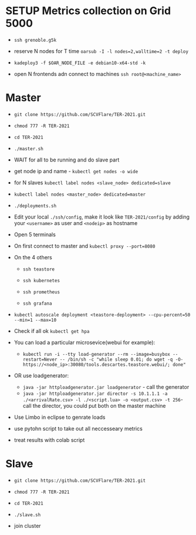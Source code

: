 # SETUP Metrics collection on Grid 5000  

-  `ssh grenoble.g5k`  

-  reserve N nodes for T time `oarsub -I -l nodes=2,walltime=2 -t deploy`

-  `kadeploy3 -f $OAR_NODE_FILE -e debian10-x64-std -k`

-  open N frontends adn connect to machines `ssh root@<machine_name>`


# Master  

-  `git clone https://github.com/SCVFlare/TER-2021.git`

-  `chmod 777 -R TER-2021`

-  `cd TER-2021`

-  `./master.sh`

-  WAIT for all to be running and do slave part

-  get node ip and name - `kubectl get nodes -o wide`

-  for N slaves `kubectl label nodes <slave_node> dedicated=slave`

-  `kubectl label nodes <master_node> dedicated=master`

-  `./deployments.sh`

- Edit your local `./ssh/config`, make it look like `TER-2021/config` by adding your `<username>` as user and `<nodeip>` as hostname

- Open 5 terminals

- On first connect to master and `kubectl proxy --port=8080`

- On the 4 others

  -  `ssh teastore`

  -  `ssh kubernetes`

  -  `ssh prometheus`

  -  `ssh grafana`

- `kubectl autoscale deployment <teastore-deployment> --cpu-percent=50 --min=1 --max=10`

- Check if all ok `kubectl get hpa`

- You can load a particular microsevice(webui for example):
  - `kubectl run -i --tty load-generator --rm --image=busybox --restart=Never -- /bin/sh -c "while sleep 0.01; do wget -q -O- https://<node_ip>:30080/tools.descartes.teastore.webui/; done"`  

- OR use loadgenerator:
  - `java -jar httploadgenerator.jar loadgenerator` - call the generator
  - `java -jar httploadgenerator.jar director -s 10.1.1.1 -a ./<arrivalRate.csv> -l ./<script.lua> -o <output.csv> -t 256`-call the director, you could put both on the master machine  

- Use Limbo in eclipse to genrate loads

- use pytohn script to take out all neccesseary metrics

- treat results with colab script

# Slave  

-  `git clone https://github.com/SCVFlare/TER-2021.git`

-  `chmod 777 -R TER-2021`

-  `cd TER-2021`

-  `./slave.sh`

- join cluster
